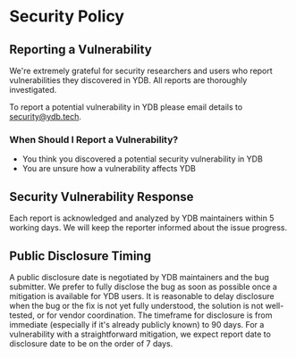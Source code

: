 # Security Policy

## Reporting a Vulnerability

We're extremely grateful for security researchers and users who report vulnerabilities they discovered in YDB. All reports are thoroughly investigated.

To report a potential vulnerability in YDB please email details to [security@ydb.tech](mailto:security@ydb.tech).

### When Should I Report a Vulnerability?

- You think you discovered a potential security vulnerability in YDB
- You are unsure how a vulnerability affects YDB

## Security Vulnerability Response

Each report is acknowledged and analyzed by YDB maintainers within 5 working days.
We will keep the reporter informed about the issue progress.

## Public Disclosure Timing

A public disclosure date is negotiated by YDB maintainers and the bug submitter. We prefer to fully disclose the bug as soon as possible once a mitigation is available for YDB users. It is reasonable to delay disclosure when the bug or the fix is not yet fully understood, the solution is not well-tested, or for vendor coordination. The timeframe for disclosure is from immediate (especially if it's already publicly known) to 90 days. For a vulnerability with a straightforward mitigation, we expect report date to disclosure date to be on the order of 7 days.
